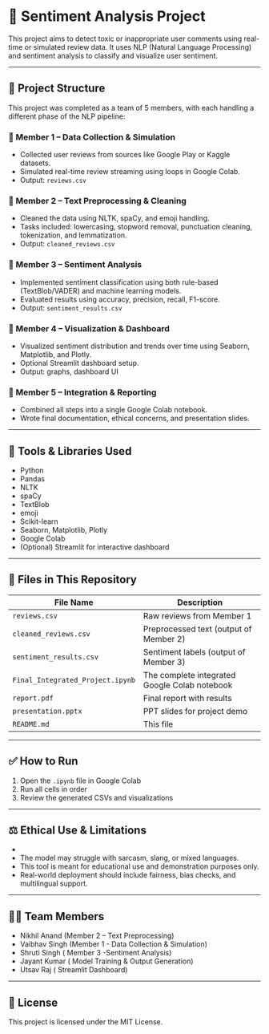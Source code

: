 # 🧠 Sentiment Analysis Project

This project aims to detect toxic or inappropriate user comments using real-time or simulated review data. It uses NLP (Natural Language Processing) and sentiment analysis to classify and visualize user sentiment.

---

## 📁 Project Structure

This project was completed as a team of 5 members, with each handling a different phase of the NLP pipeline:

### 👤 Member 1 – Data Collection & Simulation
- Collected user reviews from sources like Google Play or Kaggle datasets.
- Simulated real-time review streaming using loops in Google Colab.
- Output: `reviews.csv`

### 👤 Member 2 – Text Preprocessing & Cleaning
- Cleaned the data using NLTK, spaCy, and emoji handling.
- Tasks included: lowercasing, stopword removal, punctuation cleaning, tokenization, and lemmatization.
- Output: `cleaned_reviews.csv`

### 👤 Member 3 – Sentiment Analysis
- Implemented sentiment classification using both rule-based (TextBlob/VADER) and machine learning models.
- Evaluated results using accuracy, precision, recall, F1-score.
- Output: `sentiment_results.csv`

### 👤 Member 4 – Visualization & Dashboard
- Visualized sentiment distribution and trends over time using Seaborn, Matplotlib, and Plotly.
- Optional Streamlit dashboard setup.
- Output: graphs, dashboard UI

### 👤 Member 5 – Integration & Reporting
- Combined all steps into a single Google Colab notebook.
- Wrote final documentation, ethical concerns, and presentation slides.

---

## 🧰 Tools & Libraries Used

- Python
- Pandas
- NLTK
- spaCy
- TextBlob
- emoji
- Scikit-learn
- Seaborn, Matplotlib, Plotly
- Google Colab
- (Optional) Streamlit for interactive dashboard

---

## 💾 Files in This Repository

| File Name | Description |
|-----------|-------------|
| `reviews.csv` | Raw reviews from Member 1 |
| `cleaned_reviews.csv` | Preprocessed text (output of Member 2) |
| `sentiment_results.csv` | Sentiment labels (output of Member 3) |
| `Final_Integrated_Project.ipynb` | The complete integrated Google Colab notebook |
| `report.pdf` | Final report with results |
| `presentation.pptx` | PPT slides for project demo |
| `README.md` | This file |

---

## ✅ How to Run

1. Open the `.ipynb` file in Google Colab
2. Run all cells in order
3. Review the generated CSVs and visualizations

---

## ⚖️ Ethical Use & Limitations
-
- The model may struggle with sarcasm, slang, or mixed languages.
- This tool is meant for educational use and demonstration purposes only.
- Real-world deployment should include fairness, bias checks, and multilingual support.

---

## 👨‍💻 Team Members

- Nikhil Anand (Member 2 – Text Preprocessing)
- Vaibhav Singh (Member 1 - Data Collection & Simulation)
- Shruti Singh ( Member 3 -Sentiment Analysis)
- Jayant Kumar ( Model Training & Output Generation)
- Utsav Raj ( Streamlit Dashboard)

---

## 📌 License

This project is licensed under the MIT License.
